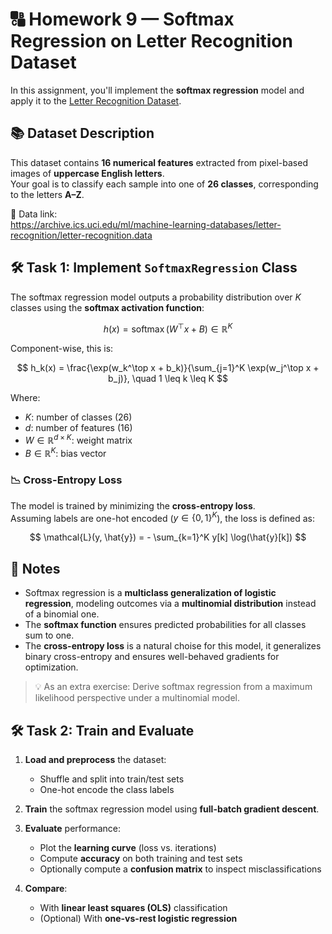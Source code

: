 # 🔠 Homework 9 — Softmax Regression on Letter Recognition Dataset

In this assignment, you'll implement the **softmax regression** model and apply it to the [Letter Recognition Dataset](https://archive.ics.uci.edu/ml/datasets/Letter+Recognition).


## 📚 Dataset Description

This dataset contains **16 numerical features** extracted from pixel-based images of **uppercase English letters**.  
Your goal is to classify each sample into one of **26 classes**, corresponding to the letters **A–Z**.

📎 Data link:  
https://archive.ics.uci.edu/ml/machine-learning-databases/letter-recognition/letter-recognition.data


## 🛠️ Task 1: Implement `SoftmaxRegression` Class

The softmax regression model outputs a probability distribution over $K$ classes using the **softmax activation function**:

$$
h(x) = \operatorname{softmax}(W^\top x + B) \in \mathbb{R}^K
$$

Component-wise, this is:

$$
h_k(x) = \frac{\exp(w_k^\top x + b_k)}{\sum_{j=1}^K \exp(w_j^\top x + b_j)}, \quad 1 \leq k \leq K
$$

Where:
- $K$: number of classes (26)
- $d$: number of features (16)
- $W \in \mathbb{R}^{d \times K}$: weight matrix
- $B \in \mathbb{R}^{K}$: bias vector


### 📉 Cross-Entropy Loss

The model is trained by minimizing the **cross-entropy loss**.  
Assuming labels are one-hot encoded ($y \in \{0,1\}^K$), the loss is defined as:

$$
\mathcal{L}(y, \hat{y}) = - \sum_{k=1}^K y[k] \log(\hat{y}[k])
$$


## 📌 Notes

- Softmax regression is a **multiclass generalization of logistic regression**, modeling outcomes via a **multinomial distribution** instead of a binomial one.
- The **softmax function** ensures predicted probabilities for all classes sum to one.
- The **cross-entropy loss** is a natural choise for this model, it generalizes binary cross-entropy and ensures well-behaved gradients for optimization.

> 💡 As an extra exercise: Derive softmax regression from a maximum likelihood perspective under a multinomial model.


## 🛠️ Task 2: Train and Evaluate

1. **Load and preprocess** the dataset:
   - Shuffle and split into train/test sets
   - One-hot encode the class labels

2. **Train** the softmax regression model using **full-batch gradient descent**.

3. **Evaluate** performance:
   - Plot the **learning curve** (loss vs. iterations)
   - Compute **accuracy** on both training and test sets
   - Optionally compute a **confusion matrix** to inspect misclassifications

4. **Compare**:
   - With **linear least squares (OLS)** classification
   - (Optional) With **one-vs-rest logistic regression**




